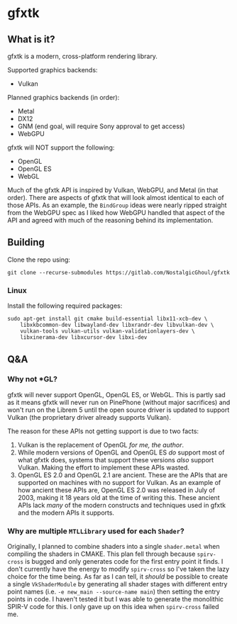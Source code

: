 # gfxtk

## What is it?

gfxtk is a modern, cross-platform rendering library.

Supported graphics backends:

- Vulkan

Planned graphics backends (in order):

- Metal
- DX12
- GNM (end goal, will require Sony approval to get access)
- WebGPU

gfxtk will NOT support the following:

- OpenGL
- OpenGL ES
- WebGL

Much of the gfxtk API is inspired by Vulkan, WebGPU, and Metal (in that order). There are aspects of gfxtk that will 
look almost identical to each of those APIs. As an example, the `BindGroup` ideas were nearly ripped straight from the 
WebGPU spec as I liked how WebGPU handled that aspect of the API and agreed with much of the reasoning behind its 
implementation.

## Building

Clone the repo using:

```shell
git clone --recurse-submodules https://gitlab.com/NostalgicGhoul/gfxtk
```

### Linux

Install the following required packages:

```shell
sudo apt-get install git cmake build-essential libx11-xcb-dev \
    libxkbcommon-dev libwayland-dev libxrandr-dev libvulkan-dev \
    vulkan-tools vulkan-utils vulkan-validationlayers-dev \
    libxinerama-dev libxcursor-dev libxi-dev
```

## Q&A

### Why not *GL?

gfxtk will never support OpenGL, OpenGL ES, or WebGL. This is partly sad as it means
gfxtk will never run on PinePhone (without major sacrifices) and won't run on the 
Librem 5 until the open source driver is updated to support Vulkan (the proprietary 
driver already supports Vulkan). 

The reason for these APIs not getting support is due to two facts: 

1. Vulkan is the replacement of OpenGL _for me, the author_. 
2. While modern versions
   of OpenGL and OpenGL ES _do_ support most of what gfxtk does, systems that 
   support these versions _also_ support Vulkan. Making the effort to implement 
   these APIs wasted.
3. OpenGL ES 2.0 and OpenGL 2.1 are ancient. These are the APIs that are supported
   on machines with no support for Vulkan. As an example of how ancient these APIs 
   are, OpenGL ES 2.0 was released in July of 2003, making it 18 years old at the 
   time of writing this. These ancient APIs lack _many_ of the modern constructs and 
   techniques used in gfxtk and the modern APIs it supports.

### Why are multiple `MTLLibrary` used for each `Shader`?

Originally, I planned to combine shaders into a single `shader.metal` when compiling 
the shaders in CMAKE. This plan fell through because `spirv-cross` is bugged and only
generates code for the first entry point it finds. I don't currently have the energy
to modify `spirv-cross` so I've taken the lazy choice for the time being. As far as I
can tell, it _should_ be possible to create a single `VkShaderModule` by generating
all shader stages with different entry point names (i.e. `-e new_main --source-name main`)
then setting the entry points in code. I haven't tested it but I was able to generate
the monolithic SPIR-V code for this. I only gave up on this idea when `spirv-cross`
failed me.
